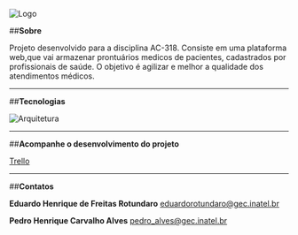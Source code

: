 ![Logo](https://bitbucket.org/EduardoHRotundaro/prontubox/raw/f2302dd112082e833b9d876fd61f0c2b9d0cc9fb/Media/ReadMe/prontubox.png)

##**Sobre**

Projeto desenvolvido para a disciplina AC-318. Consiste em uma plataforma web,que vai armazenar prontuários medicos de pacientes, cadastrados por profissionais de saúde. O objetivo é agilizar e melhor a qualidade dos atendimentos médicos.

---

##**Tecnologias**

![Arquitetura](https://bitbucket.org/EduardoHRotundaro/prontubox/raw/f2302dd112082e833b9d876fd61f0c2b9d0cc9fb/Media/ReadMe/arquitetura.png)

---

##**Acompanhe o desenvolvimento do projeto**

[Trello](https://trello.com/b/L1JzEktB/prontubox)

---

##**Contatos**

**Eduardo Henrique de Freitas Rotundaro**
eduardorotundaro@gec.inatel.br

**Pedro Henrique Carvalho Alves**
pedro_alves@gec.inatel.br
